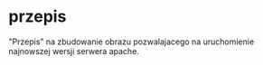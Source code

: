 # przepis
"Przepis" na zbudowanie obrazu pozwalajacego na uruchomienie najnowszej wersji serwera apache.

